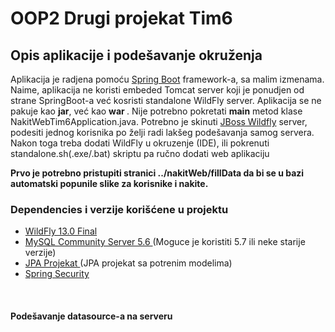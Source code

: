 # OOP2 Drugi projekat Tim6

<h2>Opis aplikacije i podešavanje okruženja</h2>
Aplikacija je radjena pomoću <a href="https://spring.io/projects/spring-boot">Spring Boot</a> framework-a, sa malim izmenama.
Naime, aplikacija ne koristi embeded Tomcat server koji je ponudjen od strane SpringBoot-a već kosristi standalone WildFly server.
Aplikacija se ne pakuje kao <strong>jar</strong>, već kao <strong> war </strong>. Nije potrebno pokretati <strong>main</strong> metod klase
NakitWebTim6Application.java. Potrebno je skinuti <a href="http://wildfly.org/downloads/">JBoss Wildfly</a> server, podesiti jednog korisnika
po želji radi lakšeg podešavanja samog servera. Nakon toga treba dodati WildFly u okruzenje (IDE), ili pokrenuti standalone.sh(.exe/.bat) skriptu
pa ručno dodati web aplikaciju

<strong>Prvo je potrebno pristupiti stranici ../nakitWeb/fillData da bi se u bazi automatski popunile slike za korisnike i nakite.</strong>

<h3> Dependencies i verzije korišćene u projektu </h3>
<ul>
  <li> <a href="http://download.jboss.org/wildfly/13.0.0.Final/wildfly-13.0.0.Final.zip"> WildFly 13.0 Final </a> </li>
  <li> <a href="https://dev.mysql.com/downloads/mysql/5.6.html"> MySQL Community Server 5.6 </a> (Moguce je koristiti 5.7 ili neke starije verzije) </li>
  <li> <a href=""> JPA Projekat </a> (JPA projekat sa potrenim modelima) </li>
  <li> <a href=""> Spring Security</a> </li>
  
</ul>
<br>

<h4> Podešavanje datasource-a na serveru </h4>
